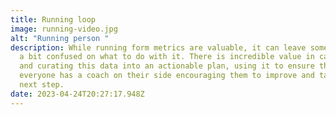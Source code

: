```yaml
---
title: Running loop
image: running-video.jpg
alt: "Running person "
description: While running form metrics are valuable, it can leave some runners
  a bit confused on what to do with it. There is incredible value in capturing
  and curating this data into an actionable plan, using it to ensure that
  everyone has a coach on their side encouraging them to improve and take the
  next step.
date: 2023-04-24T20:27:17.948Z
---
```

